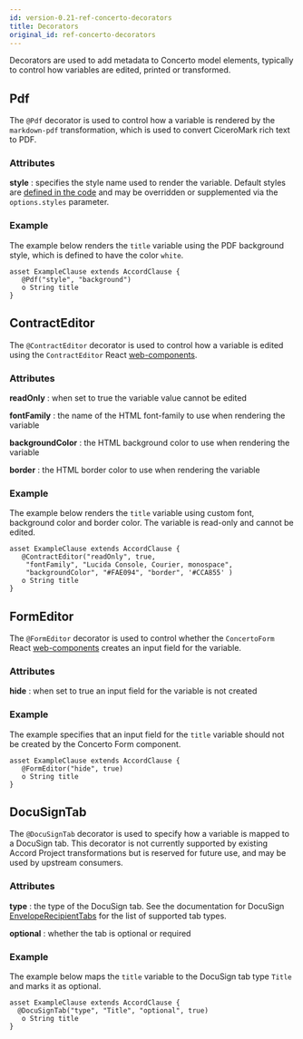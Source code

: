 ```yaml
---
id: version-0.21-ref-concerto-decorators
title: Decorators
original_id: ref-concerto-decorators
---
```


Decorators are used to add metadata to Concerto model elements, typically to control how variables are edited, printed or transformed.

## Pdf

The `@Pdf` decorator is used to control how a variable is rendered by the `markdown-pdf` transformation, which is used to convert CiceroMark rich text to PDF.

### Attributes

**style** : specifies the style name used to render the variable. Default styles are [defined in the code](https://github.com/accordproject/markdown-transform/blob/master/packages/markdown-pdf/src/PdfTransformer.js#L278) and may be overridden or supplemented via the `options.styles` parameter.

### Example

The example below renders the `title` variable using the PDF background style, which is defined to have the color `white`.

```
asset ExampleClause extends AccordClause {
   @Pdf("style", "background")
   o String title
}
```

## ContractEditor

The `@ContractEditor` decorator is used to control how a variable is edited using the `ContractEditor` React [web-components](https://github.com/accordproject/web-components).

### Attributes

**readOnly** : when set to true the variable value cannot be edited

**fontFamily** : the name of the HTML font-family to use when rendering the variable

**backgroundColor** : the HTML background color to use when rendering the variable

**border** : the HTML border color to use when rendering the variable

### Example

The example below renders the `title` variable using custom font, background color and border color. The variable is read-only and cannot be edited.

```
asset ExampleClause extends AccordClause {
   @ContractEditor("readOnly", true, 
    "fontFamily", "Lucida Console, Courier, monospace",
    "backgroundColor", "#FAE094", "border", '#CCA855' )
   o String title
}
```

## FormEditor

The `@FormEditor` decorator is used to control whether the `ConcertoForm` React [web-components](https://github.com/accordproject/web-components) creates an input field for the variable.

### Attributes

**hide** : when set to true an input field for the variable is not created

### Example

The example specifies that an input field for the `title` variable should not be created by the Concerto Form component. 

```
asset ExampleClause extends AccordClause {
   @FormEditor("hide", true)
   o String title
}
```

## DocuSignTab

The `@DocuSignTab` decorator is used to specify how a variable is mapped to a DocuSign tab. This decorator is not currently supported by existing Accord Project transformations but is reserved for future use, and may be used by upstream consumers.

### Attributes

**type** : the type of the DocuSign tab. See the documentation for DocuSign [EnvelopeRecipientTabs](https://developers.docusign.com/docs/esign-rest-api/reference/Envelopes/EnvelopeRecipientTabs/#tab-types) for the list of supported tab types.

**optional** : whether the tab is optional or required

### Example

The example below maps the `title` variable to the DocuSign tab type `Title` and marks it as optional.

```
asset ExampleClause extends AccordClause {
  @DocuSignTab("type", "Title", "optional", true)
   o String title
}
```
